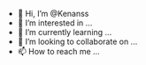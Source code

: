 - 👋 Hi, I’m @Kenanss
- 👀 I’m interested in ...
- 🌱 I’m currently learning ...
- 💞️ I’m looking to collaborate on ...
- 📫 How to reach me ...

<!---
Kenanss/Kenanss is a ✨ special ✨ repository because its `README.md` (this file) appears on your GitHub profile.
You can click the Preview link to take a look at your changes.
--->
